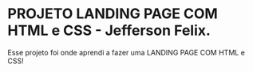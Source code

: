# PROJETO LANDING PAGE COM HTML e CSS - Jefferson Felix.

Esse projeto foi onde aprendi a fazer uma LANDING PAGE COM HTML e CSS!
